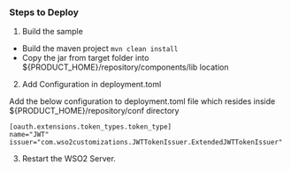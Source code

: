### Steps to Deploy
1. Build the sample

- Build the maven project `mvn clean install`
- Copy the jar from target folder into  ${PRODUCT_HOME}/repository/components/lib location

2. Add Configuration in deployment.toml

Add the below configuration to deployment.toml file which resides inside ${PRODUCT_HOME}/repository/conf directory

```
[oauth.extensions.token_types.token_type]
name="JWT"
issuer="com.wso2customizations.JWTTokenIssuer.ExtendedJWTTokenIssuer"
```

3. Restart the WSO2 Server.
